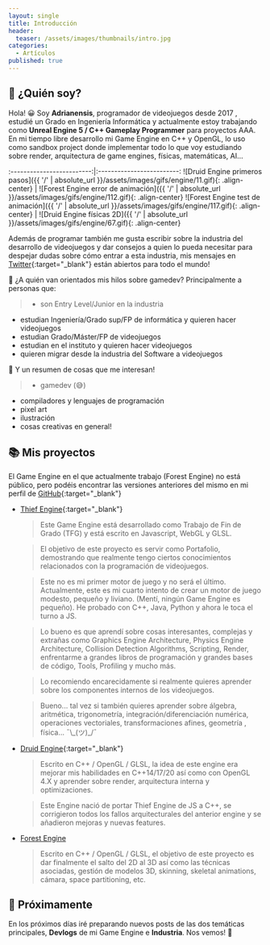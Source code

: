 ```yaml
---
layout: single
title: Introducción
header:
  teaser: /assets/images/thumbnails/intro.jpg
categories:
  - Artículos
published: true
---
```


## 🤖 ¿Quién soy?

Hola! 😀 Soy **Adrianensis**, programador de videojuegos desde 2017 <!--more-->, estudié un Grado en Ingeniería Informática y actualmente estoy trabajando como **Unreal Engine 5 / C++ Gameplay Programmer** para proyectos AAA. En mi tiempo libre desarrollo mi Game Engine en C++ y OpenGL, lo uso como sandbox project donde implementar todo lo que voy estudiando sobre render, arquitectura de game engines, físicas, matemáticas, AI...

:-------------------------:|:-------------------------:
![Druid Engine primeros pasos]({{ '/' | absolute_url }}/assets/images/gifs/engine/11.gif){: .align-center} | ![Forest Engine error de animación]({{ '/' | absolute_url }}/assets/images/gifs/engine/112.gif){: .align-center}
![Forest Engine test de animación]({{ '/' | absolute_url }}/assets/images/gifs/engine/117.gif){: .align-center} | ![Druid Engine físicas 2D]({{ '/' | absolute_url }}/assets/images/gifs/engine/67.gif){: .align-center}

Además de programar también me gusta escribir sobre la industria del desarrollo de videojuegos y dar consejos a quien lo pueda necesitar para despejar dudas sobre cómo entrar a esta industria, mis mensajes en [<i class="fab fa-fw fa-twitter-square" aria-hidden="true"></i><span class="label">Twitter</span>](https://twitter.com/adrianensisdev){:target="_blank"} están abiertos para todo el mundo!

📜 ¿A quién van orientados mis hilos sobre gamedev? Principalmente a personas que:
> - son Entry Level/Junior en la industria
- estudian Ingeniería/Grado sup/FP de informática y quieren hacer videojuegos
- estudian Grado/Máster/FP de videojuegos
- estudian en el instituto y quieren hacer videojuegos
- quieren migrar desde la industria del Software a videojuegos

💚 Y un resumen de cosas que me interesan!
> - gamedev (😅)
- compiladores y lenguajes de programación
- pixel art
- ilustración
- cosas creativas en general!

## 📚 Mis proyectos

El Game Engine en el que actualmente trabajo (Forest Engine) no está público, pero podéis encontrar las versiones anteriores del mismo en mi perfil de [<i class="fab fa-fw fa-github-square" aria-hidden="true"></i><span class="label">GitHub</span>](https://github.com/adrianensis){:target="_blank"}

- [<i class="fab fa-fw fa-github-square" aria-hidden="true"></i><span class="label">Thief Engine</span>](https://github.com/adrianensis/ThiefEngine){:target="_blank"}

    > Este Game Engine está desarrollado como Trabajo de Fin de Grado (TFG) y está escrito en Javascript, WebGL y GLSL.

    > El objetivo de este proyecto es servir como Portafolio, demostrando que realmente tengo ciertos conocimientos relacionados con la programación de videojuegos.

    > Este no es mi primer motor de juego y no será el último. Actualmente, este es mi cuarto intento de crear un motor de juego modesto, pequeño y liviano. (Mentí, ningún Game Engine es pequeño). He probado con C++, Java, Python y ahora le toca el turno a JS.

    > Lo bueno es que aprendí sobre cosas interesantes, complejas y extrañas como Graphics Engine Architecture, Physics Engine Architecture, Collision Detection Algorithms, Scripting, Render, enfrentarme a grandes libros de programación y grandes bases de código, Tools, Profiling y mucho más.

    > Lo recomiendo encarecidamente si realmente quieres aprender sobre los componentes internos de los videojuegos.

    > Bueno... tal vez si también quieres aprender sobre álgebra, aritmética, trigonometría, integración/diferenciación numérica, operaciones vectoriales, transformaciones afines, geometría , física... ¯\\\_(ツ)\_/¯

- [<i class="fab fa-fw fa-github-square" aria-hidden="true"></i><span class="label">Druid Engine</span>](https://github.com/adrianensis/DruidEngine){:target="_blank"}

    > Escrito en C++ / OpenGL / GLSL, la idea de este engine era mejorar mis habilidades en C++14/17/20 así como con OpenGL 4.X y aprender sobre render, arquitectura interna y optimizaciones.

    > Este Engine nació de portar Thief Engine de JS a C++, se corrigieron todos los fallos arquitecturales del anterior engine y se añadieron mejoras y nuevas features.

- [<i class="fab fa-fw fa-github-square" aria-hidden="true"></i><span class="label">Forest Engine</span>](#)

    > Escrito en C++ / OpenGL / GLSL, el objetivo de este proyecto es dar finalmente el salto del 2D al 3D así como las técnicas asociadas, gestión de modelos 3D, skinning, skeletal animations, cámara, space partitioning, etc.

## 📆 Próximamente

En los próximos días iré preparando nuevos posts de las dos temáticas principales, **Devlogs** de mi Game Engine e **Industria**. Nos vemos! 👋